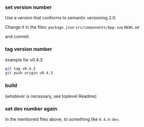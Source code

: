 ### set version number

Use a version that conforms to semantic versioning 2.0.

Change it in the files:
`package.json`
`src/components/App.vue`
`NEWS.md`

and commit.

### tag version number
example for v0.4.3:
```sh
git tag v0.4.3
git push origin v0.4.3
```

### build
(whatever is necessary, see toplevel Readme)

### set dev number again
In the mentioned files above, to something like `0.4.4-dev`.
